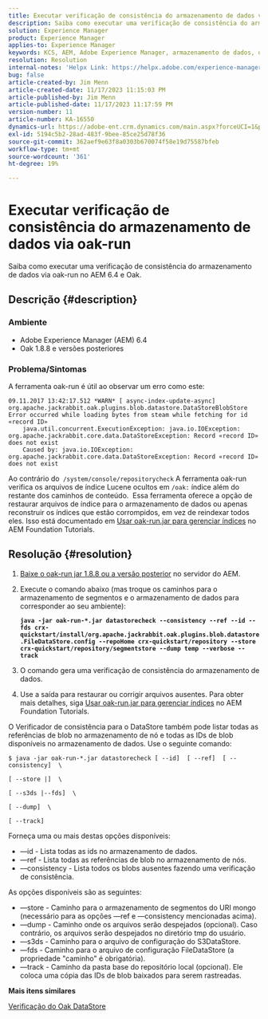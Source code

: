 ```yaml
---
title: Executar verificação de consistência do armazenamento de dados via oak-run
description: Saiba como executar uma verificação de consistência do armazenamento de dados via oak-run no AEM 6.4 e Oak.
solution: Experience Manager
product: Experience Manager
applies-to: Experience Manager
keywords: KCS, AEM, Adobe Experience Manager, armazenamento de dados, oak-run, verificação de consistência do armazenamento de dados, Como fazer, 6.4
resolution: Resolution
internal-notes: 'Helpx Link: https://helpx.adobe.com/experience-manager/kb/How-to-run-a-datastore-consistency-check-via-oak-run-AEM.html'
bug: false
article-created-by: Jim Menn
article-created-date: 11/17/2023 11:15:03 PM
article-published-by: Jim Menn
article-published-date: 11/17/2023 11:17:59 PM
version-number: 11
article-number: KA-16550
dynamics-url: https://adobe-ent.crm.dynamics.com/main.aspx?forceUCI=1&pagetype=entityrecord&etn=knowledgearticle&id=9bc39e22-9f85-ee11-8179-6045bd006268
exl-id: 5194c5b2-28ad-483f-9bee-85ce25d78f36
source-git-commit: 362aef9e63f8a0303b670074f58e19d75587bfeb
workflow-type: tm+mt
source-wordcount: '361'
ht-degree: 19%

---
```


# Executar verificação de consistência do armazenamento de dados via oak-run


Saiba como executar uma verificação de consistência do armazenamento de dados via oak-run no AEM 6.4 e Oak.

## Descrição {#description}


### <b>Ambiente</b>

- Adobe Experience Manager (AEM) 6.4
- Oak 1.8.8 e versões posteriores




### <b>Problema/Sintomas</b>

A ferramenta oak-run é útil ao observar um erro como este:


```
09.11.2017 13:42:17.512 *WARN* [ async-index-update-async]  org.apache.jackrabbit.oak.plugins.blob.datastore.DataStoreBlobStore Error occurred while loading bytes from steam while fetching for id «record ID»
    java.util.concurrent.ExecutionException: java.io.IOException: org.apache.jackrabbit.core.data.DataStoreException: Record «record ID» does not exist
    Caused by: java.io.IOException: org.apache.jackrabbit.core.data.DataStoreException: Record «record ID» does not exist
```




Ao contrário do` /system/console/repositorycheck` A ferramenta oak-run verifica os arquivos de índice Lucene ocultos em `/oak:` índice além do restante dos caminhos de conteúdo.  Essa ferramenta oferece a opção de restaurar arquivos de índice para o armazenamento de dados ou apenas reconstruir os índices que estão corrompidos, em vez de reindexar todos eles. Isso está documentado em [Usar oak-run.jar para gerenciar índices](https://experienceleague.adobe.com/docs/experience-manager-learn/foundation/administration/use-oak-run-jar-to-manage-indexes.html?lang=en) no AEM Foundation Tutorials.


## Resolução {#resolution}


1. [Baixe o oak-run jar 1.8.8 ou a versão posterior](https://repo1.maven.org/maven2/org/apache/jackrabbit/oak-run/) no servidor do AEM.
2. Execute o comando abaixo (mas troque os caminhos para o armazenamento de segmentos e o armazenamento de dados para corresponder ao seu ambiente):

   <b>`java -jar oak-run-*.jar datastorecheck --consistency --ref --id --fds crx-quickstart/install/org.apache.jackrabbit.oak.plugins.blob.datastore.FileDataStore.config --repoHome crx-quickstart/repository --store crx-quickstart/repository/segmentstore --dump temp --verbose --track`</b>


3. O comando gera uma verificação de consistência do armazenamento de dados.
4. Use a saída para restaurar ou corrigir arquivos ausentes. Para obter mais detalhes, siga [Usar oak-run.jar para gerenciar índices](https://experienceleague.adobe.com/docs/experience-manager-learn/foundation/administration/use-oak-run-jar-to-manage-indexes.html?lang=en) no AEM Foundation Tutorials.


O Verificador de consistência para o DataStore também pode listar todas as referências de blob no armazenamento de nó e todas as IDs de blob disponíveis no armazenamento de dados. Use o seguinte comando:

`$ java -jar oak-run-*.jar datastorecheck [ --id]  [ --ref]  [ --consistency]  \`

`[ --store |]  \`

`[ --s3ds |--fds]  \`

`[ --dump]  \`

`[ --track]`

Forneça uma ou mais destas opções disponíveis:

- —id - Lista todas as ids no armazenamento de dados.
- —ref - Lista todas as referências de blob no armazenamento de nós.
- —consistency - Lista todos os blobs ausentes fazendo uma verificação de consistência.


As opções disponíveis são as seguintes:

- —store - Caminho para o armazenamento de segmentos do URI mongo (necessário para as opções —ref e —consistency mencionadas acima).
- —dump - Caminho onde os arquivos serão despejados (opcional). Caso contrário, os arquivos serão despejados no diretório tmp do usuário.
- —s3ds - Caminho para o arquivo de configuração do S3DataStore.
- —fds - Caminho para o arquivo de configuração FileDataStore (a propriedade &quot;caminho&quot; é obrigatória).
- —track - Caminho da pasta base do repositório local (opcional). Ele coloca uma cópia das IDs de blob baixados para serem rastreadas.


<b>Mais itens similares</b>

[Verificação do Oak DataStore](https://github.com/apache/jackrabbit-oak/tree/1.8/oak-run#oak-datastore-check)
